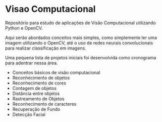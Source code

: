 # Visao Computacional
Repositório para estudo de aplicações de Visão Computacional utilizando Python e OpenCV.

Aqui serão abordados conceitos mais simples, como simplemente ler uma imagem utilizando o OpenCV, até o uso de redes neurais convolucionais para realizar classificação em imagens.

Uma pequena lista de projetos iniciais foi desenvolvida como cronograma para adentrar nessa área.

- Conceitos básicos de visão computacional
- Reconhecimento de objetos
- Reconhecimento de cores
- Contagem de objetos
- Distância entre objetos
- Rastreamento de Objetos
- Reconhecimento de caracteres
- Recuperação de Fundo
- Detecção Facial
